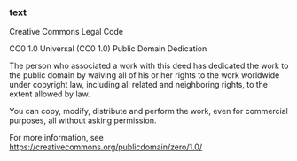 ### text
Creative Commons Legal Code

CC0 1.0 Universal (CC0 1.0) Public Domain Dedication

The person who associated a work with this deed has dedicated the work to the public domain by waiving all of his or her rights to the work worldwide under copyright law, including all related and neighboring rights, to the extent allowed by law.

You can copy, modify, distribute and perform the work, even for commercial purposes, all without asking permission.

For more information, see https://creativecommons.org/publicdomain/zero/1.0/
